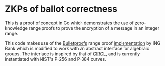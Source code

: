 # ZKPs of ballot correctness

This is a proof of concept in Go which demonstrates the use of zero-knowledge range proofs to prove the encryption of a
message in an integer range.

This code makes use of the [Bulletproofs](https://crypto.stanford.edu/bulletproofs/) range
proof [implementation](https://pkg.go.dev/github.com/ing-bank/zkrp) by ING Bank which is modified to work with an
abstract interface for algebraic groups.
The interface is inspired by that of [CIRCL](https://github.com/cloudflare/circl), and is currently instantiated with
NIST's P-256 and P-384 curves.